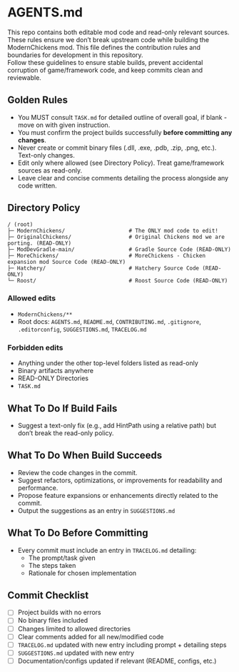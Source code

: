 # AGENTS.md

This repo contains both editable mod code and read-only relevant sources. These rules ensure we don’t break upstream code while building the ModernChickens mod.
This file defines the contribution rules and boundaries for development in this repository.  
Follow these guidelines to ensure stable builds, prevent accidental corruption of game/framework code, and keep commits clean and reviewable.


## Golden Rules

* You MUST consult `TASK.md` for detailed outline of overall goal, if blank - move on with given instruction.
* You must confirm the project builds successfully **before committing any changes**.
* Never create or commit binary files (.dll, .exe, .pdb, .zip, .png, etc.). Text-only changes.
* Edit only where allowed (see Directory Policy). Treat game/framework sources as read-only.
* Leave clear and concise comments detailing the process alongside any code written.


## Directory Policy
```
/ (root)
├─ ModernChickens/                    # The ONLY mod code to edit!
├─ OriginalChickens/                  # Original Chickens mod we are porting. (READ-ONLY)
├─ ModDevGradle-main/                 # Gradle Source Code (READ-ONLY)
├─ MoreChickens/                      # MoreChickens - Chicken expansion mod Source Code (READ-ONLY)
├─ Hatchery/                          # Hatchery Source Code (READ-ONLY)
└─ Roost/                             # Roost Source Code (READ-ONLY)
```

### Allowed edits
- `ModernChickens/**`
- Root docs: `AGENTS.md`, `README.md`, `CONTRIBUTING.md`, `.gitignore`, `.editorconfig`, `SUGGESTIONS.md`, `TRACELOG.md`

### Forbidden edits
- Anything under the other top-level folders listed as read-only
- Binary artifacts anywhere
- READ-ONLY Directories
- `TASK.md`

## What To Do If Build Fails
* Suggest a text-only fix (e.g., add HintPath using a relative path) but don’t break the read-only policy.

## What To Do When Build Succeeds
* Review the code changes in the commit.
* Suggest refactors, optimizations, or improvements for readability and performance.
* Propose feature expansions or enhancements directly related to the commit.
* Output the suggestions as an entry in `SUGGESTIONS.md`

## What To Do Before Committing 
* Every commit must include an entry in `TRACELOG.md` detailing:
  - The prompt/task given
  - The steps taken
  - Rationale for chosen implementation

## Commit Checklist
- [ ] Project builds with no errors
- [ ] No binary files included
- [ ] Changes limited to allowed directories
- [ ] Clear comments added for all new/modified code
- [ ] `TRACELOG.md` updated with new entry including prompt + detailing steps
- [ ] `SUGGESTIONS.md` updated with new entry
- [ ] Documentation/configs updated if relevant (README, configs, etc.)